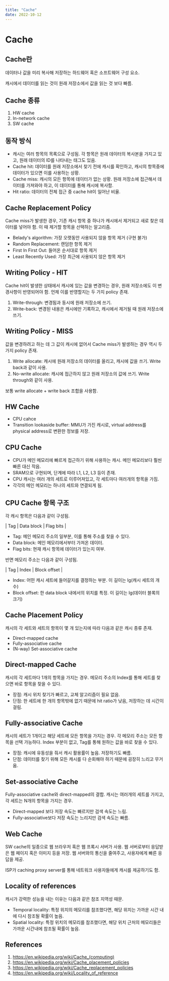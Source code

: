```yaml
---
title: "Cache"
date: 2022-10-12
---
```


# Cache

## Cache란

데이터나 값을 미리 복사해 저장하는 하드웨어 혹은 소프트웨어 구성 요소.

캐시에서 데이터를 읽는 것이 원래 저장소에서 값을 읽는 것 보다 빠름.

## Cache 종류

1. HW cache
2. In-network cache
3. SW cache

## 동작 방식

- 캐시는 여러 항목의 목록으로 구성됨. 각 항목은 원래 데이터의 복사본을 가지고 있고, 원래 데이터의 ID를 나타내는 태그도 있음.
- Cache hit: 데이터를 원래 저장소에서 찾기 전에 캐시를 확인하고, 캐시의 항목중에 데이터가 있으면 이를 사용하는 상황.
- Cache miss: 캐시의 모든 항목에 데이터가 없는 상황. 원래 저장소에 접근해서 데이터를 가져와야 하고, 이 데이터를 통해 캐시에 복사함.
- Hit ratio: 데이터의 전체 접근 중 cache hit이 일어난 비율.

## Cache Replacement Policy

Cache miss가 발생한 경우, 기존 캐시 항목 중 하나가 캐시에서 제거되고 새로 찾은 데이터를 넣어야 함. 이 때 제거할 항목을 선택하는 알고리즘.

- Belady's algorithm: 가장 오랫동안 사용되지 않을 항목 제거 (구현 불가)
- Random Replacement: 랜덤한 항목 제거
- First In First Out: 들어온 순서대로 항목 제거
- Least Recently Used: 가장 최근에 사용되지 않은 항목 제거

## Writing Policy - HIT

Cache hit이 발생한 상태에서 캐시에 있는 값을 변경하는 경우, 원래 저장소에도 이 변경사항이 반영되어야 함. 언제 이를 반영할지는 두 가지 policy 존재.

1. Write-through: 변경됨과 동시에 원래 저장소에 쓰기.
2. Write-back: 변경된 내용은 캐시에만 기록하고, 캐시에서 제거될 때 원래 저장소에 쓰기.

## Writing Policy - MISS

값을 변경하려고 하는 데 그 값이 캐시에 없어서 Cache miss가 발생하는 경우 역시 두 가지 policy 존재.

1. Write allocate: 캐시에 원래 저장소의 데이터를 올리고, 캐시에 값을 쓰기. Write back과 같이 사용.
2. No-write allocate: 캐시에 접근하지 않고 원래 저장소의 값에 쓰기. Write through와 같이 사용.

보통 write allocate + write back 조합을 사용함.

## HW Cache

- CPU cahce
- Transition lookaside buffer: MMU가 가진 캐시로, virtual address를 physical address로 변환한 정보를 저장.

## CPU Cache

- CPU가 메인 메모리에 빠르게 접근하기 위해 사용하는 캐시. 메인 메모리보다 훨씬 빠른 대신 작음.
- SRAM으로 구현되며, 단계에 따라 L1, L2, L3 등이 존재.
- CPU 캐시는 여러 개의 세트로 이루어져있고, 각 세트마다 여러개의 항목을 가짐.
- 각각의 메인 메모리는 하나의 세트와 연결되게 됨.

## CPU Cache 항목 구조

각 캐시 항목은 다음과 같이 구성됨.

| Tag | Data block | Flag bits |

- Tag: 메인 메모리 주소의 일부분, 이를 통해 주소를 찾을 수 있다.
- Data block: 메인 메모리에서부터 가져온 데이터.
- Flag bits: 현재 캐시 항목에 데이터가 있는지 여부.

반면 메모리 주소는 다음과 같이 구성됨.

| Tag | Index | Block offset |

- Index: 어떤 캐시 세트에 들어갈지를 결정하는 부분. 이 길이는 lg(캐시 세트의 개수)
- Block offset: 한 data block 내에서의 위치를 특정. 이 길이는 lg(데이터 블록의 크기)

## Cache Placement Policy

캐시의 각 세트와 세트의 항목이 몇 개 있는지에 따라 다음과 같은 캐시 종류 존재.

- Direct-mapped cache
- Fully-associative cache
- (N-way) Set-associative cache

## Direct-mapped Cache

캐시의 각 세트마다 1개의 항목을 가지는 경우. 메모리 주소의 Index를 통해 세트를 찾으면 바로 항목을 찾을 수 있다.

- 장점: 캐시 위치 찾기가 빠르고, 교체 알고리즘이 필요 없음.
- 단점: 한 세트에 한 개의 항목밖에 없기 때문에 hit ratio가 낮음, 저장하는 데 시간이 걸림.

## Fully-associative Cache

캐시의 세트가 1개이고 해당 세트에 모든 항목을 가지는 경우. 각 메모리 주소는 모든 항목을 선택 가능하다. Index 부분이 없고, Tag를 통해 원하는 값을 바로 찾을 수 있다.

- 장점: 캐시에 유동성을 줘서 캐시 활용률이 높음. 저장하기도 빠름.
- 단점: 데이터를 찾기 위해 모든 캐시를 다 순회해야 하기 때문에 굉장히 느리고 무거움.

## Set-associative Cache

Fully-associative cache와 direct-mapped의 결합. 캐시는 여러개의 세트를 가지고, 각 세트는 N개의 항목을 가지는 경우.

- Direct-mapped 보다 저장 속도는 빠르지만 검색 속도는 느림.
- Fully-associative보다 저장 속도는 느리지만 검색 속도는 빠름.

## Web Cache

SW cache의 일종으로 웹 브라우저 혹은 웹 프록시 서버가 사용. 웹 서버로부터 응답받은 웹 페이지 혹은 이미지 등을 저장. 웹 서버와의 통신을 줄여주고, 사용자에게 빠른 응답을 제공.

ISP가 caching proxy server를 통해 네트워크 사용자들에게 캐시를 제공하기도 함.

## Locality of references

캐시가 강력한 성능을 내는 이유는 다음과 같은 참조 지역성 때문.

- Temporal locality: 특정 위치의 메모리를 참조했다면, 해당 위치는 가까운 시간 내에 다시 참조될 확률이 높음.
- Spatial locality: 특정 위치의 메모리를 참조했다면, 해당 위치 근처의 메모리들은 가까운 시간내에 참조될 확률이 높음.

## References

1. https://en.wikipedia.org/wiki/Cache_(computing)
2. https://en.wikipedia.org/wiki/Cache_placement_policies
3. https://en.wikipedia.org/wiki/Cache_replacement_policies
4. https://en.wikipedia.org/wiki/Locality_of_reference
